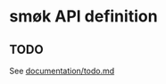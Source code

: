 # smøk API definition

## TODO

See [documentation/todo.md](https://github.com/smoek/api/blob/master/documentation/todo.md)
